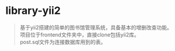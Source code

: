 # library-yii2
>基于yii2搭建的简单的图书馆管理系统，具备基本的增删改查功能。  
>项目位于frontend文件夹中，直接clone包括yii2库。  
>post.sql文件为连接数据库用到的表。